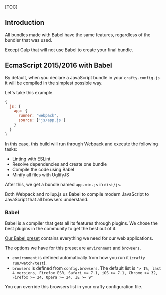 [TOC]

## Introduction

All bundles made with Babel have the same features, regardless of the bundler that was used.

Except Gulp that will not use Babel to create your final bundle.

## EcmaScript 2015/2016 with Babel

By default, when you declare a JavaScript bundle in your `crafty.config.js` it will be compiled in the simplest possible way.

Let's take this example.

```javascript
{
  js: {
    app: {
      runner: "webpack",
      source: ['js/app.js']
    }
  }
}
```

In this case, this build will run through Webpack and execute the following tasks:

* Linting with ESLint
* Resolve dependencies and create one bundle
* Compile the code using Babel
* Minify all files with UglifyJS

After this, we get a bundle named `app.min.js` in `dist/js`.

Both Webpack and rollup.js us Babel to compile modern JavaScript to JavaScript that all browsers understand.

### Babel

Babel is a compiler that gets all its features through plugins.
We chose the best plugins in the community to get the best out of it.

[Our Babel preset](05_Packages/10_babel-preset-swissquote.md) contains everything we need for our web applications.

The options we have for this preset are `environment` and `browsers`.

* `environment` is defined automatically from how you run it (`crafty run/watch/test`).
* `browsers` is defined from `config.browsers`. The default list is `"> 1%, last 4 versions, Firefox ESR, Safari >= 7.1, iOS >= 7.1, Chrome >= 32, Firefox >= 24, Opera >= 24, IE >= 9"`

You can override this browsers list in your crafty configuration file.
